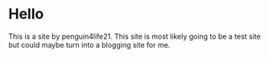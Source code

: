 <h1>Hello</h1>
<body1>This is a site by penguin4life21. This site is most likely going to be a test site but could maybe turn into a blogging site for me.</body2>
